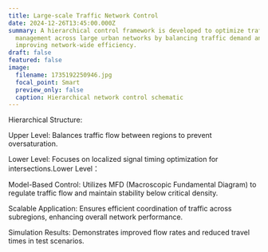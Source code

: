 ```yaml
---
title: Large-scale Traffic Network Control
date: 2024-12-26T13:45:00.000Z
summary: A hierarchical control framework is developed to optimize traffic
  management across large urban networks by balancing traffic demand and
  improving network-wide efficiency.
draft: false
featured: false
image:
  filename: 1735192250946.jpg
  focal_point: Smart
  preview_only: false
  caption: Hierarchical network control schematic
---
```

Hierarchical Structure:

Upper Level: Balances traffic flow between regions to prevent oversaturation.

Lower Level: Focuses on localized signal timing optimization for intersections.Lower Level：

Model-Based Control: Utilizes MFD (Macroscopic Fundamental Diagram) to regulate traffic flow and maintain stability below critical density.

Scalable Application: Ensures efficient coordination of traffic across subregions, enhancing overall network performance.

Simulation Results: Demonstrates improved flow rates and reduced travel times in test scenarios.
